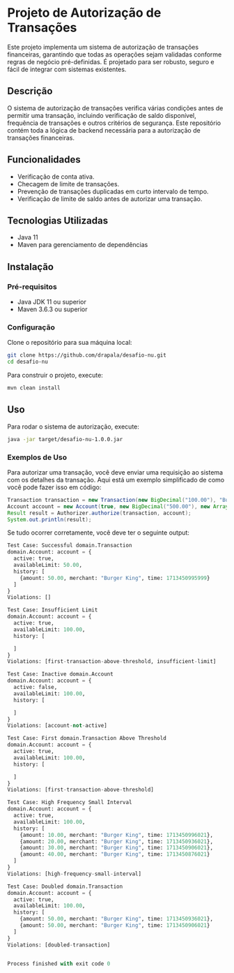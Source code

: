 # Projeto de Autorização de Transações

Este projeto implementa um sistema de autorização de transações financeiras, garantindo que todas as operações sejam validadas conforme regras de negócio pré-definidas. É projetado para ser robusto, seguro e fácil de integrar com sistemas existentes.

## Descrição

O sistema de autorização de transações verifica várias condições antes de permitir uma transação, incluindo verificação de saldo disponível, frequência de transações e outros critérios de segurança. Este repositório contém toda a lógica de backend necessária para a autorização de transações financeiras.

## Funcionalidades

- Verificação de conta ativa.
- Checagem de limite de transações.
- Prevenção de transações duplicadas em curto intervalo de tempo.
- Verificação de limite de saldo antes de autorizar uma transação.

## Tecnologias Utilizadas

- Java 11
- Maven para gerenciamento de dependências

## Instalação

### Pré-requisitos

- Java JDK 11 ou superior
- Maven 3.6.3 ou superior

### Configuração

Clone o repositório para sua máquina local:

```bash
git clone https://github.com/drapala/desafio-nu.git
cd desafio-nu
```

Para construir o projeto, execute:

```bash
mvn clean install
```

## Uso

Para rodar o sistema de autorização, execute:

```bash
java -jar target/desafio-nu-1.0.0.jar
```

### Exemplos de Uso

Para autorizar uma transação, você deve enviar uma requisição ao sistema com os detalhes da transação. Aqui está um exemplo simplificado de como você pode fazer isso em código:

```java
Transaction transaction = new Transaction(new BigDecimal("100.00"), "Burger King", System.currentTimeMillis());
Account account = new Account(true, new BigDecimal("500.00"), new ArrayList<>());
Result result = Authorizer.authorize(transaction, account);
System.out.println(result);
```
Se tudo ocorrer corretamente, você deve ter o seguinte output:
```python
Test Case: Successful domain.Transaction
domain.Account: account = {
  active: true,
  availableLimit: 50.00,
  history: [
    {amount: 50.00, merchant: "Burger King", time: 1713450995999}
  ]
}
Violations: []

Test Case: Insufficient Limit
domain.Account: account = {
  active: true,
  availableLimit: 100.00,
  history: [

  ]
}
Violations: [first-transaction-above-threshold, insufficient-limit]

Test Case: Inactive domain.Account
domain.Account: account = {
  active: false,
  availableLimit: 100.00,
  history: [

  ]
}
Violations: [account-not-active]

Test Case: First domain.Transaction Above Threshold
domain.Account: account = {
  active: true,
  availableLimit: 100.00,
  history: [

  ]
}
Violations: [first-transaction-above-threshold]

Test Case: High Frequency Small Interval
domain.Account: account = {
  active: true,
  availableLimit: 100.00,
  history: [
    {amount: 10.00, merchant: "Burger King", time: 1713450996021},
    {amount: 20.00, merchant: "Burger King", time: 1713450936021},
    {amount: 30.00, merchant: "Burger King", time: 1713450906021},
    {amount: 40.00, merchant: "Burger King", time: 1713450876021}
  ]
}
Violations: [high-frequency-small-interval]

Test Case: Doubled domain.Transaction
domain.Account: account = {
  active: true,
  availableLimit: 100.00,
  history: [
    {amount: 50.00, merchant: "Burger King", time: 1713450936021},
    {amount: 50.00, merchant: "Burger King", time: 1713450906021}
  ]
}
Violations: [doubled-transaction]


Process finished with exit code 0
```
